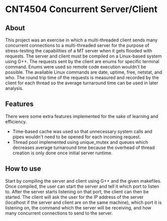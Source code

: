 # CNT4504 Concurrent Server/Client

## About
This project was an exercise in which a multi-threaded client sends many concurrent connections to a multi-threaded server for the purpose of stress-testing the capabilities of a MT server when it gets flooded with requests. The server and client must be compiled on a Linux-based system using G++. The requests sent by the client are enums for specific terminal command. Enums were used so remote code execution wouldn't be possible. The available Linux commands are date, uptime, free, netstat, and who. The round trip time of the requests is measured and recorded by the client for each thread so the average turnaround time can be used in later analysis.

## Features
There were some extra features implemented for the sake of learning and efficiency.

- Time-based cache was used so that unnecessary system calls and pipes wouldn't need to be opened for each incoming request.
- Thread pool implemented using unique_mutex and queues which decreases average turnaround time because the overhead of thread creation is only done once initial server runtime.

## How to use
Start by compiling the server and client using G++ and the given makefiles. Once compiled, the user can start the server and tell it which port to listen to. After the server starts listening on that port, the client can then be started. The client will ask the user for the IP address of the server (localhost if the server and client are on the same machine), which port it is listening on, the command which the server will be receiving, and how many concurrent connections to send to the server.
